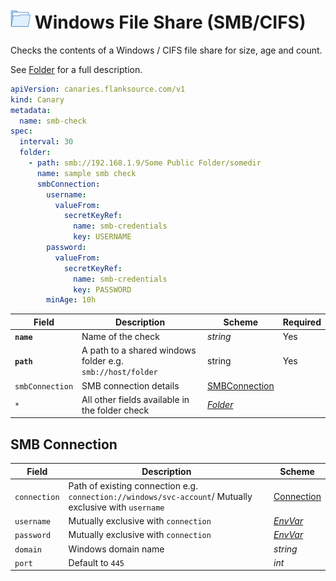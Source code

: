 # <img src='https://raw.githubusercontent.com/flanksource/flanksource-ui/main/src/icons/smb.svg' style='height: 32px'/> Windows File Share (SMB/CIFS)

Checks the contents of a Windows / CIFS file share for size, age and count.

See [Folder](../folder) for a full description.

```yaml
apiVersion: canaries.flanksource.com/v1
kind: Canary
metadata:
  name: smb-check
spec:
  interval: 30
  folder:
    - path: smb://192.168.1.9/Some Public Folder/somedir
      name: sample smb check
      smbConnection:     
        username:
          valueFrom:
            secretKeyRef:
              name: smb-credentials
              key: USERNAME
        password:
          valueFrom:
            secretKeyRef:
              name: smb-credentials
              key: PASSWORD
        minAge: 10h
```

| Field | Description | Scheme | Required |
| ----- | ----------- | ------ | -------- |
| **`name`** | Name of the check | *string* | Yes |
| **`path`** | A path to a shared windows folder e.g. `smb://host/folder` | string | Yes |
| `smbConnection` | SMB connection details | [SMBConnection](#smb-connection) |  |
| `*` | All other fields available in the folder check | [*Folder*](../folder) | |

## SMB Connection

| Field        | Description                                                  | Scheme                                            |
| ------------ | ------------------------------------------------------------ | ------------------------------------------------- |
| `connection` | Path of existing connection e.g. `connection://windows/svc-account`/ Mutually exclusive with `username` | [Connection](../concepts/connections)             |
| `username`   | Mutually exclusive with `connection`                         | [*EnvVar*](../../concepts/authentication/#envvar) |
| `password`   | Mutually exclusive with `connection`                         | [*EnvVar*](../../concepts/authentication/#envvar) |
| `domain`     | Windows domain name                                          | *string*                                          |
| `port`       | Default to `445`                                             | *int*                                             |
